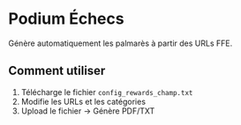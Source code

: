 # Podium Échecs
Génère automatiquement les palmarès à partir des URLs FFE.

## Comment utiliser
1. Télécharge le fichier `config_rewards_champ.txt`
2. Modifie les URLs et les catégories
3. Upload le fichier → Génère PDF/TXT
